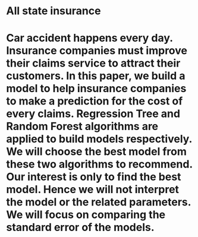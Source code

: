 # All state insurance
# Car accident happens every day. Insurance companies must improve their claims service to attract their customers. In this paper, we build a model to help insurance companies to make a prediction for the cost of every claims. Regression Tree and Random Forest algorithms are applied to build models respectively. We will choose the best model from these two algorithms to recommend. Our interest is only to find the best model. Hence we will not interpret the model or the related parameters. We will focus on comparing the standard error of the models.
